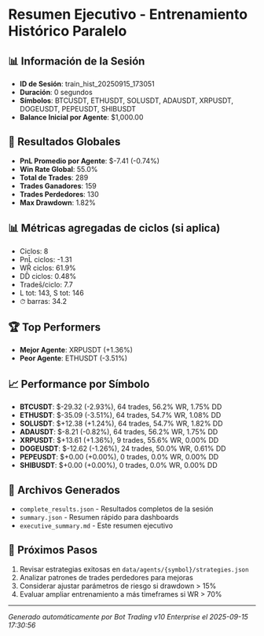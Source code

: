 # Resumen Ejecutivo - Entrenamiento Histórico Paralelo

## 📊 Información de la Sesión
- **ID de Sesión**: train_hist_20250915_173051
- **Duración**: 0 segundos
- **Símbolos**: BTCUSDT, ETHUSDT, SOLUSDT, ADAUSDT, XRPUSDT, DOGEUSDT, PEPEUSDT, SHIBUSDT
- **Balance Inicial por Agente**: $1,000.00

## 🎯 Resultados Globales
- **PnL Promedio por Agente**: $-7.41 (-0.74%)
- **Win Rate Global**: 55.0%
- **Total de Trades**: 289
- **Trades Ganadores**: 159
- **Trades Perdedores**: 130
- **Max Drawdown**: 1.82%

## 📊 Métricas agregadas de ciclos (si aplica)
- Ciclos: 8
- PnL̄ ciclos: -1.31
- WR̄ ciclos: 61.9%
- DD̄ ciclos: 0.48%
- Trades̄/ciclo: 7.7
- L tot: 143, S tot: 146
- ⏱̄ barras: 34.2


## 🏆 Top Performers
- **Mejor Agente**: XRPUSDT (+1.36%)
- **Peor Agente**: ETHUSDT (-3.51%)

## 📈 Performance por Símbolo
- **BTCUSDT**: $-29.32 (-2.93%), 64 trades, 56.2% WR, 1.75% DD
- **ETHUSDT**: $-35.09 (-3.51%), 64 trades, 54.7% WR, 1.08% DD
- **SOLUSDT**: $+12.38 (+1.24%), 64 trades, 54.7% WR, 1.82% DD
- **ADAUSDT**: $-8.21 (-0.82%), 64 trades, 56.2% WR, 1.75% DD
- **XRPUSDT**: $+13.61 (+1.36%), 9 trades, 55.6% WR, 0.00% DD
- **DOGEUSDT**: $-12.62 (-1.26%), 24 trades, 50.0% WR, 0.61% DD
- **PEPEUSDT**: $+0.00 (+0.00%), 0 trades, 0.0% WR, 0.00% DD
- **SHIBUSDT**: $+0.00 (+0.00%), 0 trades, 0.0% WR, 0.00% DD

## 📁 Archivos Generados
- `complete_results.json` - Resultados completos de la sesión
- `summary.json` - Resumen rápido para dashboards
- `executive_summary.md` - Este resumen ejecutivo

## 🎯 Próximos Pasos
1. Revisar estrategias exitosas en `data/agents/{symbol}/strategies.json`
2. Analizar patrones de trades perdedores para mejoras
3. Considerar ajustar parámetros de riesgo si drawdown > 15%
4. Evaluar ampliar entrenamiento a más timeframes si WR > 70%

---
*Generado automáticamente por Bot Trading v10 Enterprise el 2025-09-15 17:30:56*
